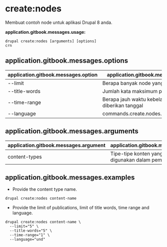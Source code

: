 # create:nodes
Membuat contoh node untuk aplikasi Drupal 8 anda.

**application.gitbook.messages.usage:**
```
drupal create:nodes [arguments] [options]
crn
```

## application.gitbook.messages.options
application.gitbook.messages.option | application.gitbook.messages.details
-------|-------------
--limit | Berapa banyak node yang ingin anda buat
--title-words | Jumlah kata maksimum pada judul node
--time-range | Berapa jauh waktu kebelakang node ini diberikan tanggal
--language | commands.create.nodes.options.language

## application.gitbook.messages.arguments
application.gitbook.messages.argument | application.gitbook.messages.details
---------|-------------
content-types | Tipe-tipe konten yang akan digunakan dalam pembuatan node

## application.gitbook.messages.examples
* Provide the content type name.
```
drupal create:nodes content-name
```
* Provide the limit of publications, limit of title words, time range and language.
```
drupal create:nodes content-name \
  --limit="5" \
  --title-words="5" \
  --time-range="1" \
  --language="und"
```
